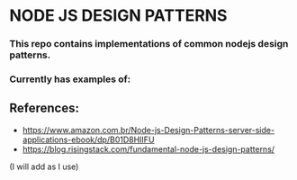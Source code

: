 # NODE JS DESIGN PATTERNS


### This repo contains implementations of common nodejs design patterns.




### Currently has examples of:











## References:


- https://www.amazon.com.br/Node-js-Design-Patterns-server-side-applications-ebook/dp/B01D8HIIFU
- https://blog.risingstack.com/fundamental-node-js-design-patterns/

(I will add as I use)